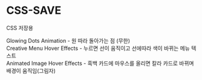 # CSS-SAVE
CSS 저장용

Glowing Dots Animation - 원 따라 돌아가는 점 (무한)<br>
Creative Menu Hover Effects - 누르면 선이 움직이고 선에따라 색이 바뀌는 메뉴 텍스트<br>
Animated Image Hover Effects - 흑백 카드에 마우스를 올리면 칼라 카드로 바뀌며 배경이 움직임(그림자)<br>

